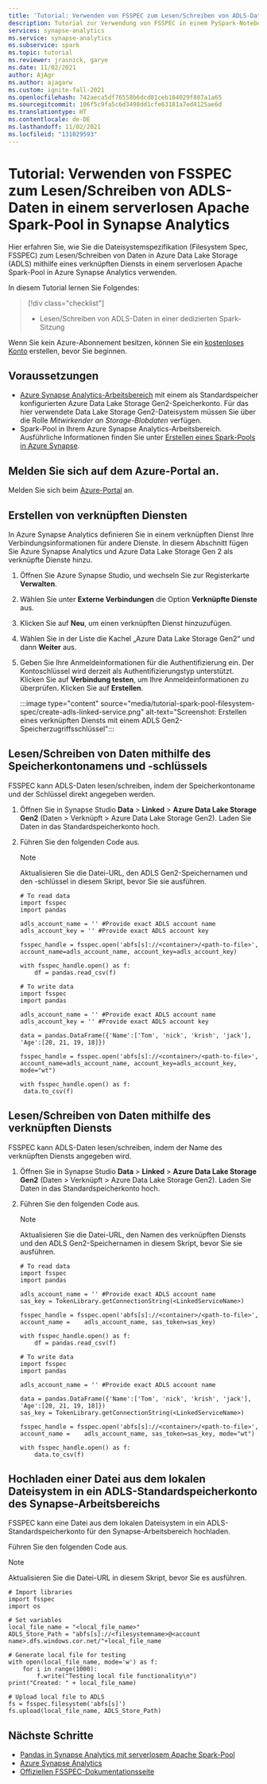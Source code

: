 ```yaml
---
title: 'Tutorial: Verwenden von FSSPEC zum Lesen/Schreiben von ADLS-Daten in einem serverlosen Apache Spark-Pool in Synapse Analytics'
description: Tutorial zur Verwendung von FSSPEC in einem PySpark-Notebook zum Lesen/Schreiben von ADLS-Daten in einem serverlosen Apache Spark-Pool
services: synapse-analytics
ms.service: synapse-analytics
ms.subservice: spark
ms.topic: tutorial
ms.reviewer: jrasnick, garye
ms.date: 11/02/2021
author: AjAgr
ms.author: ajagarw
ms.custom: ignite-fall-2021
ms.openlocfilehash: 742aeca5df76558b6dcd81ceb184029f807a1a65
ms.sourcegitcommit: 106f5c9fa5c6d3498dd1cfe63181a7ed4125ae6d
ms.translationtype: HT
ms.contentlocale: de-DE
ms.lasthandoff: 11/02/2021
ms.locfileid: "131029593"
---
```

# <a name="tutorial-use-fsspec-to-readwrite-adls-data-in-serverless-apache-spark-pool-in-synapse-analytics"></a>Tutorial: Verwenden von FSSPEC zum Lesen/Schreiben von ADLS-Daten in einem serverlosen Apache Spark-Pool in Synapse Analytics

Hier erfahren Sie, wie Sie die Dateisystemspezifikation (Filesystem Spec, FSSPEC) zum Lesen/Schreiben von Daten in Azure Data Lake Storage (ADLS) mithilfe eines verknüpften Diensts in einem serverlosen Apache Spark-Pool in Azure Synapse Analytics verwenden.

In diesem Tutorial lernen Sie Folgendes:

> [!div class="checklist"]
> - Lesen/Schreiben von ADLS-Daten in einer dedizierten Spark-Sitzung

Wenn Sie kein Azure-Abonnement besitzen, können Sie ein [kostenloses Konto](https://azure.microsoft.com/free/) erstellen, bevor Sie beginnen.

## <a name="prerequisites"></a>Voraussetzungen

- [Azure Synapse Analytics-Arbeitsbereich](../get-started-create-workspace.md) mit einem als Standardspeicher konfigurierten Azure Data Lake Storage Gen2-Speicherkonto. Für das hier verwendete Data Lake Storage Gen2-Dateisystem müssen Sie über die Rolle *Mitwirkender an Storage-Blobdaten* verfügen.
- Spark-Pool in Ihrem Azure Synapse Analytics-Arbeitsbereich. Ausführliche Informationen finden Sie unter [Erstellen eines Spark-Pools in Azure Synapse](../get-started-analyze-spark.md).

## <a name="sign-in-to-the-azure-portal"></a>Melden Sie sich auf dem Azure-Portal an.

Melden Sie sich beim [Azure-Portal](https://portal.azure.com/) an.

## <a name="create-linked-services"></a>Erstellen von verknüpften Diensten

In Azure Synapse Analytics definieren Sie in einem verknüpften Dienst Ihre Verbindungsinformationen für andere Dienste. In diesem Abschnitt fügen Sie Azure Synapse Analytics und Azure Data Lake Storage Gen 2 als verknüpfte Dienste hinzu.

1. Öffnen Sie Azure Synapse Studio, und wechseln Sie zur Registerkarte **Verwalten**.
1. Wählen Sie unter **Externe Verbindungen** die Option **Verknüpfte Dienste** aus.
1. Klicken Sie auf **Neu**, um einen verknüpften Dienst hinzuzufügen.
1. Wählen Sie in der Liste die Kachel „Azure Data Lake Storage Gen2“ und dann **Weiter** aus.
1. Geben Sie Ihre Anmeldeinformationen für die Authentifizierung ein. Der Kontoschlüssel wird derzeit als Authentifizierungstyp unterstützt. Klicken Sie auf **Verbindung testen**, um Ihre Anmeldeinformationen zu überprüfen. Klicken Sie auf **Erstellen**.

   :::image type="content" source="media/tutorial-spark-pool-filesystem-spec/create-adls-linked-service.png" alt-text="Screenshot: Erstellen eines verknüpften Diensts mit einem ADLS Gen2-Speicherzugriffsschlüssel":::


## <a name="readwrite-data-using-storage-account-name-and-key"></a>Lesen/Schreiben von Daten mithilfe des Speicherkontonamens und -schlüssels

FSSPEC kann ADLS-Daten lesen/schreiben, indem der Speicherkontoname und der Schlüssel direkt angegeben werden.

1. Öffnen Sie in Synapse Studio **Data** > **Linked** > **Azure Data Lake Storage Gen2** (Daten > Verknüpft > Azure Data Lake Storage Gen2). Laden Sie Daten in das Standardspeicherkonto hoch.

1. Führen Sie den folgenden Code aus.

   > [!NOTE]
   > Aktualisieren Sie die Datei-URL, den ADLS Gen2-Speichernamen und den -schlüssel in diesem Skript, bevor Sie sie ausführen.

   ```PYSPARK
   # To read data
   import fsspec
   import pandas

   adls_account_name = '' #Provide exact ADLS account name
   adls_account_key = '' #Provide exact ADLS account key

   fsspec_handle = fsspec.open('abfs[s]://<container>/<path-to-file>', account_name=adls_account_name, account_key=adls_account_key)

   with fsspec_handle.open() as f:
       df = pandas.read_csv(f)

   # To write data
   import fsspec
   import pandas

   adls_account_name = '' #Provide exact ADLS account name 
   adls_account_key = '' #Provide exact ADLS account key 
   
   data = pandas.DataFrame({'Name':['Tom', 'nick', 'krish', 'jack'], 'Age':[20, 21, 19, 18]})
   
   fsspec_handle = fsspec.open('abfs[s]://<container>/<path-to-file>', account_name=adls_account_name, account_key=adls_account_key, mode="wt")
   
   with fsspec_handle.open() as f:
    data.to_csv(f)
   ```

## <a name="readwrite-data-using-linked-service"></a>Lesen/Schreiben von Daten mithilfe des verknüpften Diensts

FSSPEC kann ADLS-Daten lesen/schreiben, indem der Name des verknüpften Diensts angegeben wird.


1. Öffnen Sie in Synapse Studio **Data** > **Linked** > **Azure Data Lake Storage Gen2** (Daten > Verknüpft > Azure Data Lake Storage Gen2). Laden Sie Daten in das Standardspeicherkonto hoch.

1. Führen Sie den folgenden Code aus.

   > [!NOTE]
   > Aktualisieren Sie die Datei-URL, den Namen des verknüpften Diensts und den ADLS Gen2-Speichernamen in diesem Skript, bevor Sie sie ausführen.

   ```PYSPARK
   # To read data
   import fsspec
   import pandas
   
   adls_account_name = '' #Provide exact ADLS account name
   sas_key = TokenLibrary.getConnectionString(<LinkedServiceName>)
   
   fsspec_handle = fsspec.open('abfs[s]://<container>/<path-to-file>', account_name =    adls_account_name, sas_token=sas_key)
   
   with fsspec_handle.open() as f:
       df = pandas.read_csv(f)

   # To write data
   import fsspec
   import pandas
   
   adls_account_name = '' #Provide exact ADLS account name
   
   data = pandas.DataFrame({'Name':['Tom', 'nick', 'krish', 'jack'], 'Age':[20, 21, 19, 18]})
   sas_key = TokenLibrary.getConnectionString(<LinkedServiceName>) 
   
   fsspec_handle = fsspec.open('abfs[s]://<container>/<path-to-file>', account_name =    adls_account_name, sas_token=sas_key, mode="wt") 
   
   with fsspec_handle.open() as f:
       data.to_csv(f) 
   ```

## <a name="upload-file-from-local-file-system-to-default-adls-storage-account-of-synapse-workspace"></a>Hochladen einer Datei aus dem lokalen Dateisystem in ein ADLS-Standardspeicherkonto des Synapse-Arbeitsbereichs

FSSPEC kann eine Datei aus dem lokalen Dateisystem in ein ADLS-Standardspeicherkonto für den Synapse-Arbeitsbereich hochladen.


Führen Sie den folgenden Code aus.

   > [!NOTE]
   > Aktualisieren Sie die Datei-URL in diesem Skript, bevor Sie es ausführen.

   ```PYSPARK
   # Import libraries
   import fsspec
   import os
   
   # Set variables
   local_file_name = "<local_file_name>"
   ADLS_Store_Path = "abfs[s]://<filesystemname>@<account name>.dfs.windows.cor.net/"+local_file_name
   
   # Generate local file for testing 
   with open(local_file_name, mode='w') as f:
       for i in range(1000):
           f.write("Testing local file functionality\n")
   print("Created: " + local_file_name)

   # Upload local file to ADLS 
   fs = fsspec.filesystem('abfs[s]')
   fs.upload(local_file_name, ADLS_Store_Path)
   ```

## <a name="next-steps"></a>Nächste Schritte

- [Pandas in Synapse Analytics mit serverlosem Apache Spark-Pool](tutorial-use-pandas-spark-pool.md)
- [Azure Synapse Analytics](../index.yml)
- [Offiziellen FSSPEC-Dokumentationsseite](https://filesystem-spec.readthedocs.io/en/latest/)
